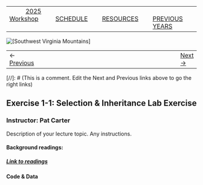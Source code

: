 
|        |        |        |    |
|--------|---------------------------------------------|--------------------|------------------------------------------|
| &nbsp;&nbsp;&nbsp;&nbsp;&nbsp;&nbsp;&nbsp;&nbsp;&nbsp; [2025 Workshop](/index.html) &nbsp;&nbsp;&nbsp;&nbsp;&nbsp;&nbsp;&nbsp;&nbsp;&nbsp; | &nbsp;&nbsp;&nbsp;&nbsp;&nbsp;&nbsp;&nbsp;&nbsp;&nbsp;&nbsp;&nbsp;&nbsp; [SCHEDULE](/2025/schedule.html) &nbsp;&nbsp;&nbsp;&nbsp;&nbsp;&nbsp;&nbsp;&nbsp;&nbsp; | &nbsp;&nbsp;&nbsp;&nbsp;&nbsp;&nbsp;&nbsp;&nbsp;&nbsp;&nbsp;&nbsp;&nbsp; [RESOURCES](/2025/resources.html) &nbsp;&nbsp;&nbsp;&nbsp;&nbsp;&nbsp;&nbsp;&nbsp;&nbsp; | &nbsp;&nbsp;&nbsp;&nbsp;&nbsp;&nbsp;&nbsp;&nbsp;&nbsp; [PREVIOUS YEARS](2025/previous.html) &nbsp;&nbsp;&nbsp;&nbsp;&nbsp;&nbsp; |


<div align="left">
<img src="../media/SWVirginiaMtns.jpg" alt="[Southwest Virginia Mountains]">
</div>


<table><tr><td>&larr; <a href="/2025/lecture1-3.html">Previous</a></td><td width="772">&nbsp;</td><td> <a href="/2025/lecture2-1.html">Next &rarr;</a></td></tr></table>
[//]: # (This is a comment. Edit the Next and Previous links above to go the right links)  

## Exercise 1-1: Selection & Inheritance Lab Exercise ##

### Instructor: Pat Carter ###
  
Description of your lecture topic. Any instructions.
  
#### Background readings:  ####

##### [Link to readings](/papers/Lande1976NaturalSelection&RandomGeneticDriftonPhenotypicCharacters.pdf) ####

#### Code & Data ####


